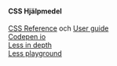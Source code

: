 #### CSS Hjälpmedel

[CSS Reference](https://developer.mozilla.org/en-US/docs/Web/CSS/Reference)
och [User guide](https://developer.mozilla.org/en-US/docs/Web/CSS)<br>
[Codepen io](https://codepen.io/pen/)<br>
[Less in depth](http://lesscss.org/features/)<br>
[Less playground](http://lesscss.org/less-preview/)

